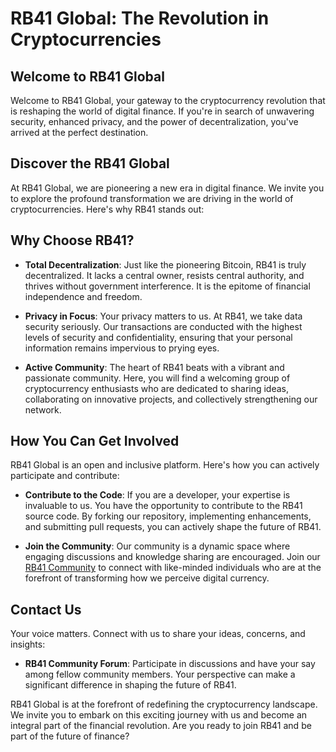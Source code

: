 # RB41 Global: The Revolution in Cryptocurrencies

## Welcome to RB41 Global

Welcome to RB41 Global, your gateway to the cryptocurrency revolution that is reshaping the world of digital finance. If you're in search of unwavering security, enhanced privacy, and the power of decentralization, you've arrived at the perfect destination.

## Discover the RB41 Global

At RB41 Global, we are pioneering a new era in digital finance. We invite you to explore the profound transformation we are driving in the world of cryptocurrencies. Here's why RB41 stands out:

## Why Choose RB41?

- **Total Decentralization**: Just like the pioneering Bitcoin, RB41 is truly decentralized. It lacks a central owner, resists central authority, and thrives without government interference. It is the epitome of financial independence and freedom.

- **Privacy in Focus**: Your privacy matters to us. At RB41, we take data security seriously. Our transactions are conducted with the highest levels of security and confidentiality, ensuring that your personal information remains impervious to prying eyes.

- **Active Community**: The heart of RB41 beats with a vibrant and passionate community. Here, you will find a welcoming group of cryptocurrency enthusiasts who are dedicated to sharing ideas, collaborating on innovative projects, and collectively strengthening our network.

## How You Can Get Involved

RB41 Global is an open and inclusive platform. Here's how you can actively participate and contribute:

- **Contribute to the Code**: If you are a developer, your expertise is invaluable to us. You have the opportunity to contribute to the RB41 source code. By forking our repository, implementing enhancements, and submitting pull requests, you can actively shape the future of RB41.

- **Join the Community**: Our community is a dynamic space where engaging discussions and knowledge sharing are encouraged. Join our [RB41 Community](#) to connect with like-minded individuals who are at the forefront of transforming how we perceive digital currency.

## Contact Us

Your voice matters. Connect with us to share your ideas, concerns, and insights:

- **RB41 Community Forum**: Participate in discussions and have your say among fellow community members. Your perspective can make a significant difference in shaping the future of RB41.

RB41 Global is at the forefront of redefining the cryptocurrency landscape. We invite you to embark on this exciting journey with us and become an integral part of the financial revolution. Are you ready to join RB41 and be part of the future of finance?
